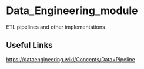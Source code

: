 # Data_Engineering_module
ETL pipelines and other implementations

## Useful Links
https://dataengineering.wiki/Concepts/Data+Pipeline
